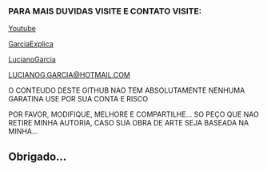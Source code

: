 ### PARA MAIS DUVIDAS VISITE E CONTATO VISITE:

[Youtube](HTTP://YOUTUBE.COM/GARCIAEXPLICA)

[GarciaExplica](HTTP://GARCIAEXPLICA.DDNS.ME) 

[LucianoGarcia](LUCIANOGARCIA.DDNS.ME)

LUCIANOG.GARCIA@HOTMAIL.COM

O CONTEUDO DESTE GITHUB NAO TEM ABSOLUTAMENTE NENHUMA GARATINA USE POR SUA CONTA E RISCO

POR FAVOR, MODIFIQUE, MELHORE E COMPARTILHE... SO PEÇO QUE NAO RETIRE MINHA AUTORIA, CASO SUA OBRA DE ARTE SEJA BASEADA NA MINHA...

## Obrigado...
